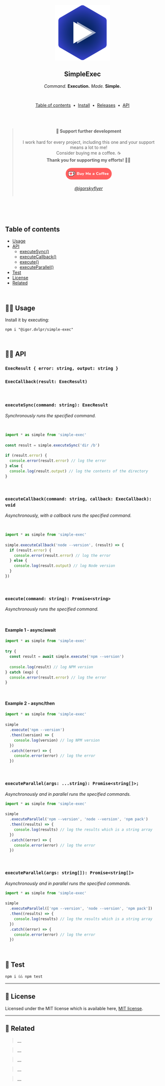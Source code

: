 <p align="center">
	<img src="https://github.com/igorskyflyer/npm-simple-exec/raw/main/assets/simple-exec.png" title="SimpleExec - Command. Execution. Made. Simple." alt="SimpleExec" width="180" height="180">
</p>

<h2 align="center">SimpleExec</h2>

<p align="center">
	<em>Command.</em> <strong>Execution.</strong> <em>Made.</em> <strong>Simple.</strong>
</p>

<br>


<p align="center">
 <a href="#table-of-contents">Table of contents</a>
 &nbsp;&#8226;&nbsp;
 <a href="#install">Install</a>
 &nbsp;&#8226;&nbsp;
 <a href="#releases">Releases</a>
 &nbsp;&#8226;&nbsp;
 <a href="#api">API</a>
</p>

<br>
<br>

<div align="center">
	<blockquote>
		<h4>💖 Support further development</h4>
		<span>I work hard for every project, including this one and your support means a lot to me!
		<br>
		Consider buying me a coffee. ☕
		<br>
		<strong>Thank you for supporting my efforts! 🙏😊</strong></span>
		<br>
		<br>
		<a href="https://ko-fi.com/igorskyflyer" target="_blank"><img src="https://raw.githubusercontent.com/igorskyflyer/igorskyflyer/main/assets/ko-fi.png" alt="Donate to igorskyflyer" width="150"></a>
		<br>
		<br>
		<a href="https://github.com/igorskyflyer"><em>@igorskyflyer</em></a>
		<br>
		<br>
	</blockquote>
</div>

<br>
<br>
<br>

## Table of contents

- [Usage](#-usage)
- [API](#-api)
  - [executeSync&#40;&#41;](#executesynccommand-string-execresult)
  - [executeCallback&#40;&#41;](#executecallbackcommand-string-callback-execcallback-void)
  - [execute&#40;&#41;](#executecommand-string-promisestring)
  - [executeParallel&#40;&#41;](#executeparallelargs-string-promisestring)
- [Test](#-test)
- [License](#-license)
- [Related](#-related)

<br>

## 🕵🏼 Usage

Install it by executing:

```shell
npm i "@igor.dvlpr/simple-exec"
```

<br>

## 🤹🏼 API

### `ExecResult { error: string, output: string }`

### `ExecCallback(result: ExecResult)`

<br>

### `executeSync(command: string): ExecResult`

_Synchronously runs the specified command._

<br>

```js
import * as simple from 'simple-exec'

const result = simple.executeSync('dir /b')

if (result.error) {
  console.error(result.error) // log the error
} else {
  console.log(result.output) // log the contents of the directory
}
```

<br>

### `executeCallback(command: string, callback: ExecCallback): void`

_Asynchronously, with a callback runs the specified command._

<br>

```js
import * as simple from 'simple-exec'

simple.executeCallback('node --version', (result) => {
  if (result.error) {
    console.error(result.error) // log the error
  } else {
    console.log(result.output) // log Node version
  }
})
```

<br>

### `execute(command: string): Promise<string>`

_Asynchronously runs the specified command._

<br>

#### Example 1 - async/await

```js
import * as simple from 'simple-exec'

try {
  const result = await simple.execute('npm --version')

  console.log(result) // log NPM version
} catch (exp) {
  console.error(result.error) // log the error
}
```

<br>

#### Example 2 - async/then

```js
import * as simple from 'simple-exec'

simple
  .execute('npm --version')
  .then((version) => {
    console.log(version) // log NPM version
  })
  .catch((error) => {
    console.error(error) // log the error
  })
```

<br>

### `executeParallel(args: ...string): Promise<string[]>;`

_Asynchronously and in parallel runs the specified commands._

```js
import * as simple from 'simple-exec'

simple
  .executeParallel('npm --version', 'node --version', 'npm pack')
  .then((results) => {
    console.log(results) // log the results which is a string array
  })
  .catch((error) => {
    console.error(error) // log the error
  })
```

<br>

### `executeParallel(args: string[]): Promise<string[]>`

_Asynchronously and in parallel runs the specified commands._

```js
import * as simple from 'simple-exec'

simple
  .executeParallel(['npm --version', 'node --version', 'npm pack'])
  .then((results) => {
    console.log(results) // log the results which is a string array
  })
  .catch((error) => {
    console.error(error) // log the error
  })
```

<br>

## 🧪 Test

```js
npm i && npm test
```

---

## 🪪 License

Licensed under the MIT license which is available here, [MIT license](https://github.com/igorskyflyer/npm-simple-exec/blob/main/LICENSE).

---

## 🧬 Related

[]()

> __

[]()

> __

[]()

> __

[]()

> __

[]()

> __
